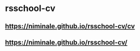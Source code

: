 # rsschool-cv
## https://niminale.github.io/rsschool-cv/cv
## https://niminale.github.io/rsschool-cv/
